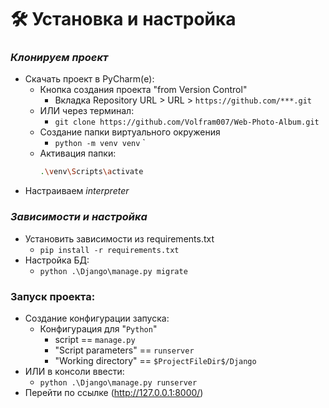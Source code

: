 # 🛠️ **Установка и настройка**
### *Клонируем проект*
* Скачать проект в PyCharm(е):
  * Кнопка создания проекта "from Version Control"
    * Вкладка Repository URL > URL > `https://github.com/***.git`
  * ИЛИ через терминал:
    * `git clone https://github.com/Volfram007/Web-Photo-Album.git`
  * Создание папки виртуального окружения
    * `python -m venv venv`
      `
  * Активация папки:
      ```bash 
      .\venv\Scripts\activate
      ```
* Настраиваем *interpreter*

### *Зависимости и настройка*
* Установить зависимости из requirements.txt
  * `pip install -r requirements.txt`
* Настройка БД:
  * `python .\Django\manage.py migrate`

### **Запуск проекта:**
  * Создание конфигурации запуска:
    * Конфигурация для "`Python`"
      * script == `manage.py`
      * "Script parameters" == `runserver`
      * "Working directory" == `$ProjectFileDir$/Django`
  * ИЛИ в консоли ввести:
    * `python .\Django\manage.py runserver`
  * Перейти по ссылке (http://127.0.0.1:8000/)